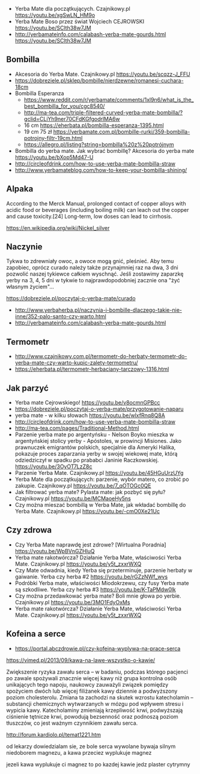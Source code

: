 - Yerba Mate dla początkujących. Czajnikowy.pl https://youtu.be/xgSwLN_HM9o
- Yerba Mate Boso przez świat Wojciech CEJROWSKI https://youtu.be/SClth38w7JM
- http://yerbamateinfo.com/calabash-yerba-mate-gourds.html https://youtu.be/SClth38w7JM

## Bombilla

- Akcesoria do Yerba Mate. Czajnikowy.pl https://youtu.be/scqzz-J_FFU
- https://dobreziele.pl/sklep/bombille/nierdzewne/romanesi-cuchara-18cm
- Bombilla Esperanza
  - https://www.reddit.com/r/yerbamate/comments/1xl9n6/what_is_the_best_bombilla_for_you/cgc8540/
  - http://ma-tea.com/triple-filtered-curved-yerba-mate-bombilla/?gclid=CLiYh9ner70CFdKGfgodrlMA6w
  - 16 cm https://eherbata.pl/bombilla-esperanza-1395.html
  - 19 cm 75 zł https://yerbamate.com.pl/bombille-rurki/359-bombilla-potrojny-filtr-19cm.html
  - https://allegro.pl/listing?string=bombilla%20z%20potrójnym
- Bombilla do yerba mate. Jak wybrać bombillę? Akcesoria do yerba mate https://youtu.be/bXop5Md47-U
- http://circleofdrink.com/how-to-use-yerba-mate-bombilla-straw
- http://www.yerbamateblog.com/how-to-keep-your-bombilla-shining/

## Alpaka

According to the Merck Manual, prolonged contact of copper alloys with acidic food or beverages (including boiling milk) can leach out the copper and cause toxicity.[24] Long-term, low doses can lead to cirrhosis.

https://en.wikipedia.org/wiki/Nickel_silver

## Naczynie

Tykwa to zdrewniały owoc, a owoce mogą gnić, pleśnieć. Aby temu zapobiec, oprócz curado należy także przynajmniej raz na dwa, 3 dni pozwolić naszej tykiewce całkiem wyschnąć. Jeśli zostawimy zaparzkę yerby na 3, 4, 5 dni w tykwie to najprawdopodobniej zacznie ona "żyć własnym życiem"...

https://dobreziele.pl/poczytaj-o-yerba-mate/curado

- http://www.yerbaherba.pl/naczynia-i-bombille-dlaczego-takie-nie-inne/352-palo-santo-czy-warto.html
- http://yerbamateinfo.com/calabash-yerba-mate-gourds.html

## Termometr

- http://www.czajnikowy.com.pl/termometr-do-herbaty-termometr-do-yerba-mate-czy-warto-kupic-zalety-termometru/
- https://eherbata.pl/termometr-herbaciany-tarczowy-1316.html

## Jak parzyć

- Yerba mate Cejrowskiego! https://youtu.be/v8ocmnGPBcc
- https://dobreziele.pl/poczytaj-o-yerba-mate/przygotowanie-naparu
- yerba mate - w kilku słowach https://youtu.be/wlxfRnq8Q8A
- http://circleofdrink.com/how-to-use-yerba-mate-bombilla-straw
- http://ma-tea.com/pages/Traditional-Method.html
- Parzenie yerba mate po argentyńsku - Nelson Boyko mieszka w argentyńskiej stolicy yerby - Apóstoles, w prowincji Misiones. Jako prawnuczek emigrantów polskich, specjalnie dla Ameryki Halika, pokazuje proces zaparzania yerby w swojej wiekowej mate, którą odziedziczył w spadku po prababci Janinie Raczkowskiej. https://youtu.be/3OyOT7LzZ8c
- Parzenie Yerba Mate. Czajnikowy.pl https://youtu.be/45HGuUrzUYg
- Yerba Mate dla początkujących: parzenie, wybór matero, co zrobić po zakupie. Czajnikowy.pl https://youtu.be/7_qOTOGc0QE
- Jak filtrować yerba mate? Pylasta mate: jak pozbyć się pyłu? Czajnikowy.pl https://youtu.be/MCMaoeHy5ns
- Czy można mieszać bombillą w Yerba Mate, jak wkładać bombillę do Yerba Mate. Czajnikowy.pl https://youtu.be/-cmO0Xe21Uc

## Czy zdrowa

- Czy Yerba Mate naprawdę jest zdrowe? [Wirtualna Poradnia] https://youtu.be/WpBVnGZHluQ
- Yerba mate rakotwórcza? Działanie Yerba Mate, właściwości Yerba Mate. Czajnikowy.pl https://youtu.be/y5t_zxxrWXQ
- Czy Mate odwadnia, kiedy Yerba się przeterminuje, parzenie herbaty w gaiwanie. Yerba czy herba #2 https://youtu.be/rGZzNWf_wvs
- Podróbki Yerba mate, właściwości Miodokrzewu, czy fusy Yerba mate są szkodliwe. Yerba czy herba #3 https://youtu.be/K-TaPMdw0lk
- Czy można przedawkować yerba mate? Boli mnie głowa po yerbie. Czajnikowy.pl https://youtu.be/3MO1FdyOxMs
- Yerba mate rakotwórcza? Działanie Yerba Mate, właściwości Yerba Mate. Czajnikowy.pl https://youtu.be/y5t_zxxrWXQ

## Kofeina a serce

- https://portal.abczdrowie.pl/czy-kofeina-wyplywa-na-prace-serca

https://vimed.pl/2013/09/kawa-na-lawe-wszystko-o-kawie/

Zwiększenie ryzyka zawału serca – w badaniu, podczas którego pacjenci po zawale spożywali znacznie więcej kawy niż grupa kontrolna osób unikających tego napoju, naukowcy zauważyli związek pomiędzy spożyciem dwóch lub więcej filiżanek kawy dziennie a podwyższony poziom cholesterolu. Zmiana ta zachodzi na skutek wzrostu katecholamin – substancji chemicznych wytwarzanych w mózgu pod wpływem stresu i wypicia kawy. Katecholaminy zmieniają krzepliwość krwi, podwyższają ciśnienie tętnicze krwi, powodują bezsenność oraz podnoszą poziom tłuszczów, co jest ważnym czynnikiem zawału serca.

http://forum.kardiolo.pl/temat1221.htm

od lekarzy dowiedzialam sie, ze bole serca wywolane bywaja silnym niedoborem magnezu, a kawa przeciez wyplukuje magnez

jezeli kawa wyplukuje ci magnez to po kazdej kawie jedz plaster cytrymny
